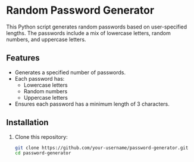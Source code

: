 # Random Password Generator

This Python script generates random passwords based on user-specified lengths. The passwords include a mix of lowercase letters, random numbers, and uppercase letters.

## Features

- Generates a specified number of passwords.
- Each password has:
  - Lowercase letters
  - Random numbers
  - Uppercase letters
- Ensures each password has a minimum length of 3 characters.

## Installation

1. Clone this repository:

   ```bash
   git clone https://github.com/your-username/password-generator.git
   cd password-generator

